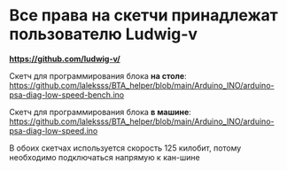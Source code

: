 # Все права на скетчи принадлежат пользователю Ludwig-v 
**https://github.com/ludwig-v/**

Скетч для программирования блока **на столе**: https://github.com/laleksss/BTA_helper/blob/main/Arduino_INO/arduino-psa-diag-low-speed-bench.ino

Скетч для программирования блока **в машине**: https://github.com/laleksss/BTA_helper/blob/main/Arduino_INO/arduino-psa-diag-low-speed.ino

В обоих скетчах используется скорость 125 килобит, потому необходимо подключаться напрямую к кан-шине
